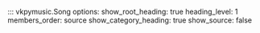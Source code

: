 ::: vkpymusic.Song
    options:
        show_root_heading: true
        heading_level: 1
        members_order: source
        show_category_heading: true
        show_source: false